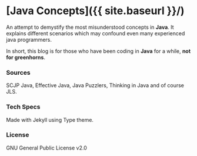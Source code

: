 # [Java Concepts]({{ site.baseurl }}/)

An attempt to demystify the most misunderstood concepts in **Java**.
It explains different scenarios which may confound even many experienced java programmers.

In short, this blog is for those who have been coding in **Java** for a while, **not for greenhorns**.

### Sources
SCJP Java, Effective Java, Java Puzzlers, Thinking in Java and of course JLS.

### Tech Specs
Made with Jekyll using Type theme.

### License
GNU General Public License v2.0
